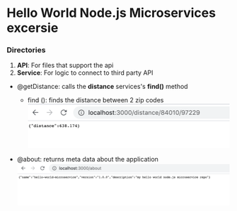 # Hello World Node.js Microservices excersie

### Directories
1. __API__: For files that support the api
2. __Service__: For logic to connect to third party API
  * @getDistance: calls the __distance__ services's __find()__ method
    * find (): finds the distance between 2 zip codes
    ![alt text](https://github.com/Pioneer18/Hello-World-Microservices/blob/master/images/Screen%20Shot%202020-02-13%20at%2010.52.34%20PM.png)
    
  * @about: returns meta data about the application 
   ![alt text](https://github.com/Pioneer18/Hello-World-Microservices/blob/master/images/Screen%20Shot%202020-02-13%20at%2010.52.48%20PM.png)
  
 
